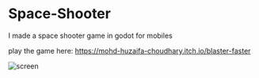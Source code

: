 # Space-Shooter
I made a space shooter game in godot for mobiles

play the game here:
https://mohd-huzaifa-choudhary.itch.io/blaster-faster


![screen](https://user-images.githubusercontent.com/92085910/155891073-325624f7-45cb-47e7-ac75-42d5d2e21158.png)
